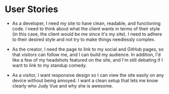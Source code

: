 <h1>User Stories</h1>

* As a developer, I need my site to have clean, readable, and functioning code. I need to think about what the client wants in terms of their style (in this case, the client would be me since it's my site). I need to adhere to their desired style and not try to make things needlessly complex.

* As the creator, I need the page to link to my social and GitHub pages, so that visitors can follow me, and I can build my audience. In addition, I'd like a few of my headshots featured on the site, and I'm still debating if I want to link to my standup comedy.

* As a visitor, I want responsive design so I can view the site easily on any device without being annoyed. I want a clean setup that lets me know clearly who Judy Vue and why she is awesome.
